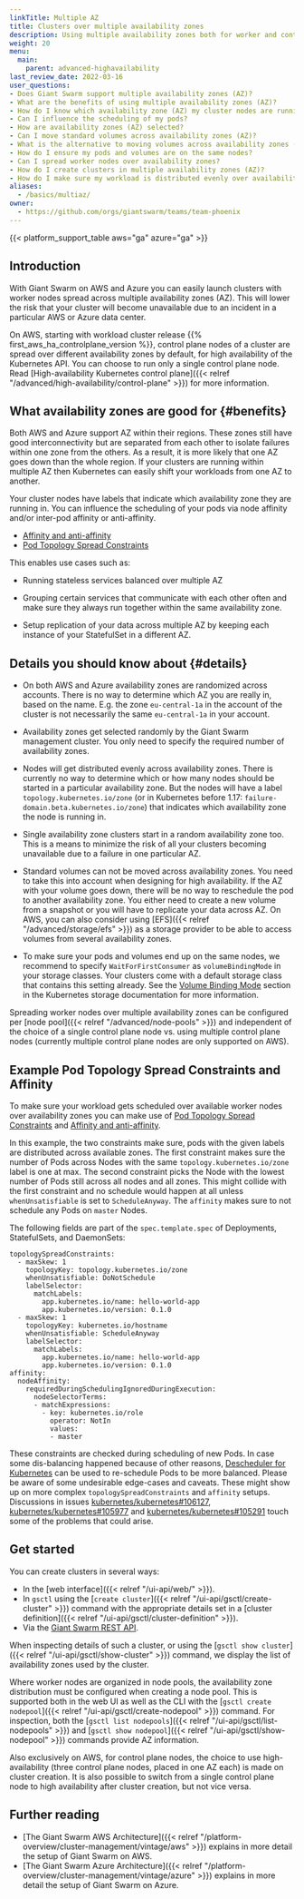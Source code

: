 ```yaml
---
linkTitle: Multiple AZ
title: Clusters over multiple availability zones
description: Using multiple availability zones both for worker and control plane nodes increases the resilience of the cluster. Here we explain some details regarding support on different cloud providers and releases, plus how to configure workloads to leverage multiple availability zones.
weight: 20
menu:
  main:
    parent: advanced-highavailability
last_review_date: 2022-03-16
user_questions:
- Does Giant Swarm support multiple availability zones (AZ)?
- What are the benefits of using multiple availability zones (AZ)?
- How do I know which availability zone (AZ) my cluster nodes are running in?
- Can I influence the scheduling of my pods?
- How are availability zones (AZ) selected?
- Can I move standard volumes across availability zones (AZ)?
- What is the alternative to moving volumes across availability zones (AZ)?
- How do I ensure my pods and volumes are on the same nodes?
- Can I spread worker nodes over availability zones?
- How do I create clusters in multiple availability zones (AZ)?
- How do I make sure my workload is distributed evenly over availability zones (AZ)?
aliases:
  - /basics/multiaz/
owner:
  - https://github.com/orgs/giantswarm/teams/team-phoenix
---
```


{{< platform_support_table aws="ga" azure="ga" >}}

## Introduction

With Giant Swarm on AWS and Azure you can easily launch clusters with worker nodes spread across multiple availability zones (AZ). This will lower the risk that your cluster will become unavailable due to an incident in a particular AWS or Azure data center.

On AWS, starting with workload cluster release {{% first_aws_ha_controlplane_version %}}, control plane nodes of a cluster are spread over different availability zones by default, for high availability of the Kubernetes API. You can choose to run only a single control plane node. Read [High-availability Kubernetes control plane]({{< relref "/advanced/high-availability/control-plane" >}}) for more information.

## What availability zones are good for {#benefits}

Both AWS and Azure support AZ within their regions. These zones still have good interconnectivity but are separated from each other to isolate failures within one zone from the others. As a result, it is more likely that one AZ goes down than the whole region. If your clusters are running within multiple AZ then Kubernetes can easily shift your workloads from one AZ to another.

Your cluster nodes have labels that indicate which availability zone they are running in. You can influence the scheduling of your pods via node affinity and/or inter-pod affinity or anti-affinity.

- [Affinity and anti-affinity](https://kubernetes.io/docs/concepts/scheduling-eviction/assign-pod-node/#affinity-and-anti-affinity)
- [Pod Topology Spread Constraints](https://kubernetes.io/docs/concepts/workloads/pods/pod-topology-spread-constraints/)

This enables use cases such as:

- Running stateless services balanced over multiple AZ

- Grouping certain services that communicate with each other often and make sure they always run together within the same availability zone.

- Setup replication of your data across multiple AZ by keeping each instance of your StatefulSet in a different AZ.

## Details you should know about {#details}

- On both AWS and Azure availability zones are randomized across accounts. There is no way to determine which AZ you are really in, based on the name. E.g. the zone `eu-central-1a` in the account of the cluster is not necessarily the same `eu-central-1a` in your account.

- Availability zones get selected randomly by the Giant Swarm management cluster. You only need to specify the required number of availability zones.

- Nodes will get distributed evenly across availability zones. There is currently no way to determine which or how many nodes should be started in a particular availability zone. But the nodes will have a label `topology.kubernetes.io/zone` (or in Kubernetes before 1.17: `failure-domain.beta.kubernetes.io/zone`) that indicates which availability zone the node is running in.

- Single availability zone clusters start in a random availability zone too. This is a means to minimize the risk of all your clusters becoming unavailable due to a failure in one particular AZ.

- Standard volumes can not be moved across availability zones. You need to take this into account when designing for high availability. If the AZ with your volume goes down, there will be no way to reschedule the pod to another availability zone. You either need to create a new volume from a snapshot or you will have to replicate your data across AZ. On AWS, you can also consider using [EFS]({{< relref "/advanced/storage/efs" >}}) as a storage provider to be able to access volumes from several availability zones.

- To make sure your pods and volumes end up on the same nodes, we recommend to specify `WaitForFirstConsumer` as `volumeBindingMode` in your storage classes. Your clusters come with a default storage class that contains this setting already. See the [Volume Binding Mode](https://kubernetes.io/docs/concepts/storage/storage-classes/#volume-binding-mode) section in the Kubernetes storage documentation for more information.

Spreading worker nodes over multiple availability zones can be configured per [node pool]({{< relref "/advanced/node-pools" >}}) and independent of the choice of a single control plane node vs. using multiple control plane nodes (currently multiple control plane nodes are only supported on AWS).

## Example Pod Topology Spread Constraints and Affinity

To make sure your workload gets scheduled over available worker nodes over availability zones you can make use of [Pod Topology Spread Constraints](https://kubernetes.io/docs/concepts/workloads/pods/pod-topology-spread-constraints/) and [Affinity and anti-affinity](https://kubernetes.io/docs/concepts/scheduling-eviction/assign-pod-node/#affinity-and-anti-affinity).

In this example, the two constraints make sure, pods with the given labels are distributed across available zones. The first constraint makes sure the number of Pods across Nodes with the same `topology.kubernetes.io/zone` label is one at max. The second constraint picks the Node with the lowest number of Pods still across all nodes and all zones. This might collide with the first constraint and no schedule would happen at all unless `whenUnsatisfiable` is set to `ScheduleAnyway`. The `affinity` makes sure to not schedule any Pods on `master` Nodes.

The following fields are part of the `spec.template.spec` of Deployments, StatefulSets, and DaemonSets:

```
topologySpreadConstraints:
  - maxSkew: 1
    topologyKey: topology.kubernetes.io/zone
    whenUnsatisfiable: DoNotSchedule
    labelSelector:
      matchLabels:
        app.kubernetes.io/name: hello-world-app
        app.kubernetes.io/version: 0.1.0
  - maxSkew: 1
    topologyKey: kubernetes.io/hostname
    whenUnsatisfiable: ScheduleAnyway
    labelSelector:
      matchLabels:
        app.kubernetes.io/name: hello-world-app
        app.kubernetes.io/version: 0.1.0
affinity:
  nodeAffinity:
    requiredDuringSchedulingIgnoredDuringExecution:
      nodeSelectorTerms:
      - matchExpressions:
        - key: kubernetes.io/role
          operator: NotIn
          values:
          - master
```

These constraints are checked during scheduling of new Pods. In case some dis-balancing happened because of other reasons, [Descheduler for Kubernetes](https://github.com/kubernetes-sigs/descheduler) can be used to re-schedule Pods to be more balanced.
Please be aware of some undesirable edge-cases and caveats. These might show up on more complex `topologySpreadConstraints` and `affinity` setups. Discussions in issues [kubernetes/kubernetes#106127](https://github.com/kubernetes/kubernetes/issues/106127), [kubernetes/kubernetes#105977](https://github.com/kubernetes/kubernetes/issues/105977) and [kubernetes/kubernetes#105291](https://github.com/kubernetes/kubernetes/issues/105291) touch some of the problems that could arise.
## Get started

You can create clusters in several ways:

- In the [web interface]({{< relref "/ui-api/web/" >}}).
- In `gsctl` using the [`create cluster`]({{< relref "/ui-api/gsctl/create-cluster" >}}) command with the appropriate details set in a [cluster definition]({{< relref "/ui-api/gsctl/cluster-definition" >}}).
- Via the [Giant Swarm REST API](/api/#operation/addCluster).

When inspecting details of such a cluster, or using the [`gsctl show cluster`]({{< relref "/ui-api/gsctl/show-cluster" >}}) command, we display the list of availability zones used by the cluster.

Where worker nodes are organized in node pools, the availability zone distribution must be configured when creating a node pool. This is supported both in the web UI as well as the CLI with the [`gsctl create nodepool`]({{< relref "/ui-api/gsctl/create-nodepool" >}}) command. For inspection, both the [`gsctl list nodepools`]({{< relref "/ui-api/gsctl/list-nodepools" >}}) and [`gsctl show nodepool`]({{< relref "/ui-api/gsctl/show-nodepool" >}}) commands provide AZ information.

Also exclusively on AWS, for control plane nodes, the choice to use high-availability (three control plane nodes, placed in one AZ each) is made on cluster creation. It is also possible to switch from a single control plane node to high availability after cluster creation, but not vice versa.

## Further reading

- [The Giant Swarm AWS Architecture]({{< relref "/platform-overview/cluster-management/vintage/aws" >}}) explains in more detail the setup of Giant Swarm on AWS.
- [The Giant Swarm Azure Architecture]({{< relref "/platform-overview/cluster-management/vintage/azure" >}}) explains in more detail the setup of Giant Swarm on Azure.
